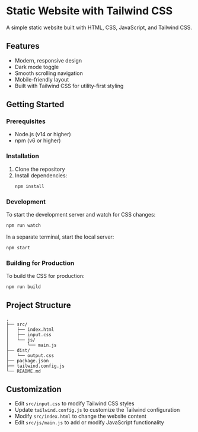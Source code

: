 # Static Website with Tailwind CSS

A simple static website built with HTML, CSS, JavaScript, and Tailwind CSS.

## Features

- Modern, responsive design
- Dark mode toggle
- Smooth scrolling navigation
- Mobile-friendly layout
- Built with Tailwind CSS for utility-first styling

## Getting Started

### Prerequisites

- Node.js (v14 or higher)
- npm (v6 or higher)

### Installation

1. Clone the repository
2. Install dependencies:
   ```bash
   npm install
   ```

### Development

To start the development server and watch for CSS changes:

```bash
npm run watch
```

In a separate terminal, start the local server:

```bash
npm start
```

### Building for Production

To build the CSS for production:

```bash
npm run build
```

## Project Structure

```
.
├── src/
│   ├── index.html
│   ├── input.css
│   └── js/
│       └── main.js
├── dist/
│   └── output.css
├── package.json
├── tailwind.config.js
└── README.md
```

## Customization

- Edit `src/input.css` to modify Tailwind CSS styles
- Update `tailwind.config.js` to customize the Tailwind configuration
- Modify `src/index.html` to change the website content
- Edit `src/js/main.js` to add or modify JavaScript functionality 